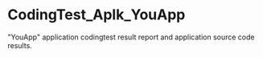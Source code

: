 # CodingTest_Aplk_YouApp
"YouApp" application codingtest result report and application source code results.
